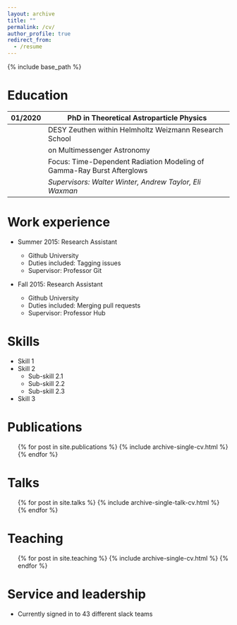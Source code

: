 ```yaml
---
layout: archive
title: ""
permalink: /cv/
author_profile: true
redirect_from:
  - /resume
---
```


{% include base_path %}

Education
======

|01/2020 | PhD in Theoretical Astroparticle Physics|
|--- |---|
||DESY Zeuthen within Helmholtz Weizmann Research School|
||on Multimessenger Astronomy|
||Focus: Time-Dependent Radiation Modeling of Gamma-Ray Burst Afterglows|
||*Supervisors: Walter Winter, Andrew Taylor, Eli Waxman*|


Work experience
======
* Summer 2015: Research Assistant
  * Github University
  * Duties included: Tagging issues
  * Supervisor: Professor Git

* Fall 2015: Research Assistant
  * Github University
  * Duties included: Merging pull requests
  * Supervisor: Professor Hub
  
Skills
======
* Skill 1
* Skill 2
  * Sub-skill 2.1
  * Sub-skill 2.2
  * Sub-skill 2.3
* Skill 3

Publications
======
  <ul>{% for post in site.publications %}
    {% include archive-single-cv.html %}
  {% endfor %}</ul>
  
Talks
======
  <ul>{% for post in site.talks %}
    {% include archive-single-talk-cv.html %}
  {% endfor %}</ul>
  
Teaching
======
  <ul>{% for post in site.teaching %}
    {% include archive-single-cv.html %}
  {% endfor %}</ul>
  
Service and leadership
======
* Currently signed in to 43 different slack teams

